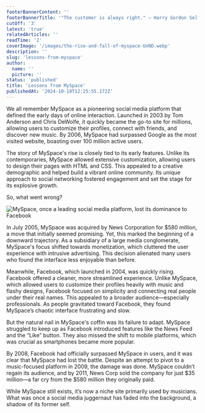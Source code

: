 ```yaml
---
footerBannerContent: ''
footerBannerTitle: '"The customer is always right." — Harry Gordon Selfridge'
cutOff: '3'
latest: 'true'
relatedArticles: ''
readTime: '2'
coverImage: '/images/the-rise-and-fall-of-myspace-UxND.webp'
description: ''
slug: 'lessons-from-myspace'
author:
  name: ''
  picture: ''
status: 'published'
title: 'Lessons from MySpace'
publishedAt: '2024-10-18T12:25:55.172Z'
---
```


We all remember MySpace as a pioneering social media platform that defined the early days of online interaction. Launched in 2003 by Tom Anderson and Chris DeWolfe, it quickly became the go-to site for millions, allowing users to customize their profiles, connect with friends, and discover new music. By 2006, MySpace had surpassed Google as the most visited website, boasting over 100 million active users.

The story of MySpace's rise is closely tied to its early features. Unlike its contemporaries, MySpace allowed extensive customization, allowing users to design their pages with HTML and CSS. This appealed to a creative demographic and helped build a vibrant online community. Its unique approach to social networking fostered engagement and set the stage for its explosive growth.

So, what went wrong?

![MySpace, once a leading social media platform, lost its dominance to Facebook](/images/the-rise-and-fall-of-myspace-Y1ND.webp)

In July 2005, MySpace was acquired by News Corporation for $580 million, a move that initially seemed promising. Yet, this marked the beginning of a downward trajectory. As a subsidiary of a large media conglomerate, MySpace's focus shifted towards monetization, which cluttered the user experience with intrusive advertising​. This decision alienated many users who found the interface less enjoyable than before.

Meanwhile, Facebook, which launched in 2004, was quickly rising. Facebook offered a cleaner, more streamlined experience. Unlike MySpace, which allowed users to customize their profiles heavily with music and flashy designs, Facebook focused on simplicity and connecting real people under their real names. This appealed to a broader audience—especially professionals. As people gravitated toward Facebook, they found MySpace’s chaotic interface frustrating and slow.

But the natural nail in MySpace's coffin was its failure to adapt. MySpace struggled to keep up as Facebook introduced features like the News Feed and the “Like” button. They also missed the shift to mobile platforms, which was crucial as smartphones became more popular.

By 2008, Facebook had officially surpassed MySpace in users, and it was clear that MySpace had lost the battle. Despite an attempt to pivot to a music-focused platform in 2009, the damage was done. MySpace couldn’t regain its audience, and by 2011, News Corp sold the company for just $35 million—a far cry from the $580 million they originally paid.

While MySpace still exists, it’s now a niche site primarily used by musicians. What was once a social media juggernaut has faded into the background, a shadow of its former self.